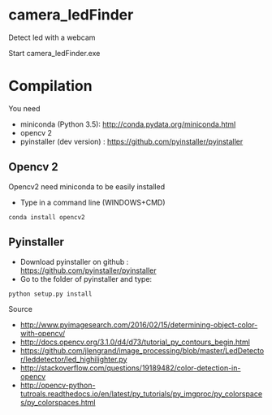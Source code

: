 # camera_ledFinder
Detect led with a webcam


Start camera_ledFinder.exe

# Compilation
You need 
* miniconda (Python 3.5): http://conda.pydata.org/miniconda.html
* opencv 2 
* pyinstaller (dev version) : https://github.com/pyinstaller/pyinstaller

## Opencv 2
Opencv2 need miniconda to be easily installed
* Type in a command line (WINDOWS+CMD)
```
conda install opencv2
```

## Pyinstaller
* Download pyinstaller on github  : https://github.com/pyinstaller/pyinstaller
* Go to the folder of pyinstaller and type:
```
python setup.py install
```


Source
* http://www.pyimagesearch.com/2016/02/15/determining-object-color-with-opencv/
* http://docs.opencv.org/3.1.0/d4/d73/tutorial_py_contours_begin.html
* https://github.com/jlengrand/image_processing/blob/master/LedDetector/leddetector/led_highilighter.py
* http://stackoverflow.com/questions/19189482/color-detection-in-opencv
* http://opencv-python-tutroals.readthedocs.io/en/latest/py_tutorials/py_imgproc/py_colorspaces/py_colorspaces.html
